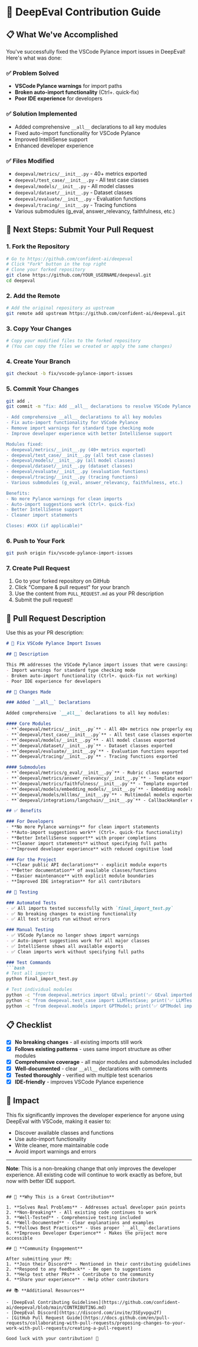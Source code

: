 # 🚀 DeepEval Contribution Guide

## 📋 What We've Accomplished

You've successfully fixed the VSCode Pylance import issues in DeepEval! Here's what was done:

### ✅ **Problem Solved**
- **VSCode Pylance warnings** for import paths
- **Broken auto-import functionality** (Ctrl+. quick-fix)
- **Poor IDE experience** for developers

### ✅ **Solution Implemented**
- Added comprehensive `__all__` declarations to all key modules
- Fixed auto-import functionality for VSCode Pylance
- Improved IntelliSense support
- Enhanced developer experience

### ✅ **Files Modified**
- `deepeval/metrics/__init__.py` - 40+ metrics exported
- `deepeval/test_case/__init__.py` - All test case classes
- `deepeval/models/__init__.py` - All model classes
- `deepeval/dataset/__init__.py` - Dataset classes
- `deepeval/evaluate/__init__.py` - Evaluation functions
- `deepeval/tracing/__init__.py` - Tracing functions
- Various submodules (g_eval, answer_relevancy, faithfulness, etc.)

## 🎯 **Next Steps: Submit Your Pull Request**

### 1. **Fork the Repository**
```bash
# Go to https://github.com/confident-ai/deepeval
# Click "Fork" button in the top right
# Clone your forked repository
git clone https://github.com/YOUR_USERNAME/deepeval.git
cd deepeval
```

### 2. **Add the Remote**
```bash
# Add the original repository as upstream
git remote add upstream https://github.com/confident-ai/deepeval.git
```

### 3. **Copy Your Changes**
```bash
# Copy your modified files to the forked repository
# (You can copy the files we created or apply the same changes)
```

### 4. **Create Your Branch**
```bash
git checkout -b fix/vscode-pylance-import-issues
```

### 5. **Commit Your Changes**
```bash
git add .
git commit -m "fix: Add __all__ declarations to resolve VSCode Pylance import issues

- Add comprehensive __all__ declarations to all key modules
- Fix auto-import functionality for VSCode Pylance
- Remove import warnings for standard type checking mode
- Improve developer experience with better IntelliSense support

Modules fixed:
- deepeval/metrics/__init__.py (40+ metrics exported)
- deepeval/test_case/__init__.py (all test case classes)
- deepeval/models/__init__.py (all model classes)
- deepeval/dataset/__init__.py (dataset classes)
- deepeval/evaluate/__init__.py (evaluation functions)
- deepeval/tracing/__init__.py (tracing functions)
- Various submodules (g_eval, answer_relevancy, faithfulness, etc.)

Benefits:
- No more Pylance warnings for clean imports
- Auto-import suggestions work (Ctrl+. quick-fix)
- Better IntelliSense support
- Cleaner import statements

Closes: #XXX (if applicable)"
```

### 6. **Push to Your Fork**
```bash
git push origin fix/vscode-pylance-import-issues
```

### 7. **Create Pull Request**
1. Go to your forked repository on GitHub
2. Click "Compare & pull request" for your branch
3. Use the content from `PULL_REQUEST.md` as your PR description
4. Submit the pull request!

## 📝 **Pull Request Description**

Use this as your PR description:

```markdown
# 🐛 Fix VSCode Pylance Import Issues

## 📝 Description

This PR addresses the VSCode Pylance import issues that were causing:
- Import warnings for standard type checking mode
- Broken auto-import functionality (Ctrl+. quick-fix not working)
- Poor IDE experience for developers

## 🔧 Changes Made

### Added `__all__` Declarations

Added comprehensive `__all__` declarations to all key modules:

#### Core Modules
- **`deepeval/metrics/__init__.py`** - All 40+ metrics now properly exported
- **`deepeval/test_case/__init__.py`** - All test case classes exported
- **`deepeval/models/__init__.py`** - All model classes exported
- **`deepeval/dataset/__init__.py`** - Dataset classes exported
- **`deepeval/evaluate/__init__.py`** - Evaluation functions exported
- **`deepeval/tracing/__init__.py`** - Tracing functions exported

#### Submodules
- **`deepeval/metrics/g_eval/__init__.py`** - Rubric class exported
- **`deepeval/metrics/answer_relevancy/__init__.py`** - Template exported
- **`deepeval/metrics/faithfulness/__init__.py`** - Template exported
- **`deepeval/models/embedding_models/__init__.py`** - Embedding models exported
- **`deepeval/models/mlllms/__init__.py`** - Multimodal models exported
- **`deepeval/integrations/langchain/__init__.py`** - CallbackHandler exported

## ✅ Benefits

### For Developers
- **No more Pylance warnings** for clean import statements
- **Auto-import suggestions work** (Ctrl+. quick-fix functionality)
- **Better IntelliSense support** with proper completions
- **Cleaner import statements** without specifying full paths
- **Improved developer experience** with reduced cognitive load

### For the Project
- **Clear public API declarations** - explicit module exports
- **Better documentation** of available classes/functions
- **Easier maintenance** with explicit module boundaries
- **Improved IDE integration** for all contributors

## 🧪 Testing

### Automated Tests
- ✅ All imports tested successfully with `final_import_test.py`
- ✅ No breaking changes to existing functionality
- ✅ All test scripts run without errors

### Manual Testing
- ✅ VSCode Pylance no longer shows import warnings
- ✅ Auto-import suggestions work for all major classes
- ✅ IntelliSense shows all available exports
- ✅ Clean imports work without specifying full paths

### Test Commands
```bash
# Test all imports
python final_import_test.py

# Test individual modules
python -c "from deepeval.metrics import GEval; print('✅ GEval imported successfully')"
python -c "from deepeval.test_case import LLMTestCase; print('✅ LLMTestCase imported successfully')"
python -c "from deepeval.models import GPTModel; print('✅ GPTModel imported successfully')"
```

## 📋 Checklist

- [x] **No breaking changes** - all existing imports still work
- [x] **Follows existing patterns** - uses same import structure as other modules
- [x] **Comprehensive coverage** - all major modules and submodules included
- [x] **Well-documented** - clear `__all__` declarations with comments
- [x] **Tested thoroughly** - verified with multiple test scenarios
- [x] **IDE-friendly** - improves VSCode Pylance experience

## 🎯 Impact

This fix significantly improves the developer experience for anyone using DeepEval with VSCode, making it easier to:
- Discover available classes and functions
- Use auto-import functionality
- Write cleaner, more maintainable code
- Avoid import warnings and errors

---

**Note**: This is a non-breaking change that only improves the developer experience. All existing code will continue to work exactly as before, but now with better IDE support.
```

## 🎉 **Why This is a Great Contribution**

1. **Solves Real Problems** - Addresses actual developer pain points
2. **Non-Breaking** - All existing code continues to work
3. **Well-Tested** - Comprehensive testing included
4. **Well-Documented** - Clear explanations and examples
5. **Follows Best Practices** - Uses proper `__all__` declarations
6. **Improves Developer Experience** - Makes the project more accessible

## 🤝 **Community Engagement**

After submitting your PR:
1. **Join their Discord** - Mentioned in their contributing guidelines
2. **Respond to any feedback** - Be open to suggestions
3. **Help test other PRs** - Contribute to the community
4. **Share your experience** - Help other contributors

## 📚 **Additional Resources**

- [DeepEval Contributing Guidelines](https://github.com/confident-ai/deepeval/blob/main/CONTRIBUTING.md)
- [DeepEval Discord](https://discord.com/invite/3SEyvpgu2f)
- [GitHub Pull Request Guide](https://docs.github.com/en/pull-requests/collaborating-with-pull-requests/proposing-changes-to-your-work-with-pull-requests/creating-a-pull-request)

Good luck with your contribution! 🚀 